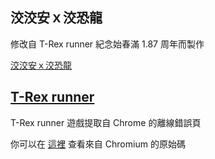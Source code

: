 ## 洨洨安ｘ洨恐龍

修改自 T-Rex runner 紀念始春滿 1.87 周年而製作

[洨洨安ｘ洨恐龍](https://gnehs.github.io/Sealed/t-rex-runner/index.html)

## [T-Rex runner](https://wayou.github.io/t-rex-runner/)

T-Rex runner 遊戲提取自 Chrome 的離線錯誤頁

你可以在 [這裡](https://cs.chromium.org/chromium/src/components/neterror/resources/offline.js?q=t-rex+package:%5Echromium$&dr=C&l=7) 查看來自 Chromium 的原始碼


